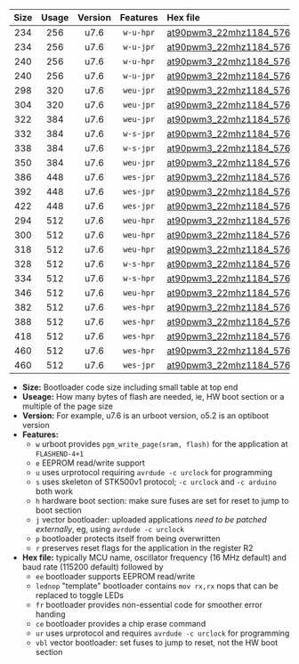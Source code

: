 |Size|Usage|Version|Features|Hex file|
|:-:|:-:|:-:|:-:|:--|
|234|256|u7.6|`w-u-hpr`|[at90pwm3_22mhz1184_57600bps_ur.hex](https://raw.githubusercontent.com/stefanrueger/urboot/main/at90pwm3_22mhz1184_57600bps_ur.hex)|
|234|256|u7.6|`w-u-jpr`|[at90pwm3_22mhz1184_57600bps_ur_vbl.hex](https://raw.githubusercontent.com/stefanrueger/urboot/main/at90pwm3_22mhz1184_57600bps_ur_vbl.hex)|
|240|256|u7.6|`w-u-hpr`|[at90pwm3_22mhz1184_57600bps_lednop_ur.hex](https://raw.githubusercontent.com/stefanrueger/urboot/main/at90pwm3_22mhz1184_57600bps_lednop_ur.hex)|
|240|256|u7.6|`w-u-jpr`|[at90pwm3_22mhz1184_57600bps_lednop_ur_vbl.hex](https://raw.githubusercontent.com/stefanrueger/urboot/main/at90pwm3_22mhz1184_57600bps_lednop_ur_vbl.hex)|
|298|320|u7.6|`weu-jpr`|[at90pwm3_22mhz1184_57600bps_ee_ur_vbl.hex](https://raw.githubusercontent.com/stefanrueger/urboot/main/at90pwm3_22mhz1184_57600bps_ee_ur_vbl.hex)|
|304|320|u7.6|`weu-jpr`|[at90pwm3_22mhz1184_57600bps_ee_lednop_ur_vbl.hex](https://raw.githubusercontent.com/stefanrueger/urboot/main/at90pwm3_22mhz1184_57600bps_ee_lednop_ur_vbl.hex)|
|322|384|u7.6|`weu-jpr`|[at90pwm3_22mhz1184_57600bps_ee_lednop_fr_ur_vbl.hex](https://raw.githubusercontent.com/stefanrueger/urboot/main/at90pwm3_22mhz1184_57600bps_ee_lednop_fr_ur_vbl.hex)|
|332|384|u7.6|`w-s-jpr`|[at90pwm3_22mhz1184_57600bps_vbl.hex](https://raw.githubusercontent.com/stefanrueger/urboot/main/at90pwm3_22mhz1184_57600bps_vbl.hex)|
|338|384|u7.6|`w-s-jpr`|[at90pwm3_22mhz1184_57600bps_lednop_vbl.hex](https://raw.githubusercontent.com/stefanrueger/urboot/main/at90pwm3_22mhz1184_57600bps_lednop_vbl.hex)|
|350|384|u7.6|`weu-jpr`|[at90pwm3_22mhz1184_57600bps_ee_lednop_fr_ce_ur_vbl.hex](https://raw.githubusercontent.com/stefanrueger/urboot/main/at90pwm3_22mhz1184_57600bps_ee_lednop_fr_ce_ur_vbl.hex)|
|386|448|u7.6|`wes-jpr`|[at90pwm3_22mhz1184_57600bps_ee_vbl.hex](https://raw.githubusercontent.com/stefanrueger/urboot/main/at90pwm3_22mhz1184_57600bps_ee_vbl.hex)|
|392|448|u7.6|`wes-jpr`|[at90pwm3_22mhz1184_57600bps_ee_lednop_vbl.hex](https://raw.githubusercontent.com/stefanrueger/urboot/main/at90pwm3_22mhz1184_57600bps_ee_lednop_vbl.hex)|
|422|448|u7.6|`wes-jpr`|[at90pwm3_22mhz1184_57600bps_ee_lednop_fr_vbl.hex](https://raw.githubusercontent.com/stefanrueger/urboot/main/at90pwm3_22mhz1184_57600bps_ee_lednop_fr_vbl.hex)|
|294|512|u7.6|`weu-hpr`|[at90pwm3_22mhz1184_57600bps_ee_ur.hex](https://raw.githubusercontent.com/stefanrueger/urboot/main/at90pwm3_22mhz1184_57600bps_ee_ur.hex)|
|300|512|u7.6|`weu-hpr`|[at90pwm3_22mhz1184_57600bps_ee_lednop_ur.hex](https://raw.githubusercontent.com/stefanrueger/urboot/main/at90pwm3_22mhz1184_57600bps_ee_lednop_ur.hex)|
|318|512|u7.6|`weu-hpr`|[at90pwm3_22mhz1184_57600bps_ee_lednop_fr_ur.hex](https://raw.githubusercontent.com/stefanrueger/urboot/main/at90pwm3_22mhz1184_57600bps_ee_lednop_fr_ur.hex)|
|328|512|u7.6|`w-s-hpr`|[at90pwm3_22mhz1184_57600bps.hex](https://raw.githubusercontent.com/stefanrueger/urboot/main/at90pwm3_22mhz1184_57600bps.hex)|
|334|512|u7.6|`w-s-hpr`|[at90pwm3_22mhz1184_57600bps_lednop.hex](https://raw.githubusercontent.com/stefanrueger/urboot/main/at90pwm3_22mhz1184_57600bps_lednop.hex)|
|346|512|u7.6|`weu-hpr`|[at90pwm3_22mhz1184_57600bps_ee_lednop_fr_ce_ur.hex](https://raw.githubusercontent.com/stefanrueger/urboot/main/at90pwm3_22mhz1184_57600bps_ee_lednop_fr_ce_ur.hex)|
|382|512|u7.6|`wes-hpr`|[at90pwm3_22mhz1184_57600bps_ee.hex](https://raw.githubusercontent.com/stefanrueger/urboot/main/at90pwm3_22mhz1184_57600bps_ee.hex)|
|388|512|u7.6|`wes-hpr`|[at90pwm3_22mhz1184_57600bps_ee_lednop.hex](https://raw.githubusercontent.com/stefanrueger/urboot/main/at90pwm3_22mhz1184_57600bps_ee_lednop.hex)|
|418|512|u7.6|`wes-hpr`|[at90pwm3_22mhz1184_57600bps_ee_lednop_fr.hex](https://raw.githubusercontent.com/stefanrueger/urboot/main/at90pwm3_22mhz1184_57600bps_ee_lednop_fr.hex)|
|460|512|u7.6|`wes-hpr`|[at90pwm3_22mhz1184_57600bps_ee_lednop_fr_ce.hex](https://raw.githubusercontent.com/stefanrueger/urboot/main/at90pwm3_22mhz1184_57600bps_ee_lednop_fr_ce.hex)|
|460|512|u7.6|`wes-jpr`|[at90pwm3_22mhz1184_57600bps_ee_lednop_fr_ce_vbl.hex](https://raw.githubusercontent.com/stefanrueger/urboot/main/at90pwm3_22mhz1184_57600bps_ee_lednop_fr_ce_vbl.hex)|

- **Size:** Bootloader code size including small table at top end
- **Useage:** How many bytes of flash are needed, ie, HW boot section or a multiple of the page size
- **Version:** For example, u7.6 is an urboot version, o5.2 is an optiboot version
- **Features:**
  + `w` urboot provides `pgm_write_page(sram, flash)` for the application at `FLASHEND-4+1`
  + `e` EEPROM read/write support
  + `u` uses urprotocol requiring `avrdude -c urclock` for programming
  + `s` uses skeleton of STK500v1 protocol; `-c urclock` and `-c arduino` both work
  + `h` hardware boot section: make sure fuses are set for reset to jump to boot section
  + `j` vector bootloader: uploaded applications *need to be patched externally*, eg, using `avrdude -c urclock`
  + `p` bootloader protects itself from being overwritten
  + `r` preserves reset flags for the application in the register R2
- **Hex file:** typically MCU name, oscillator frequency (16 MHz default) and baud rate (115200 default) followed by
  + `ee` bootloader supports EEPROM read/write
  + `lednop` "template" bootloader contains `mov rx,rx` nops that can be replaced to toggle LEDs
  + `fr` bootloader provides non-essential code for smoother error handing
  + `ce` bootloader provides a chip erase command
  + `ur` uses urprotocol and requires `avrdude -c urclock` for programming
  + `vbl` vector bootloader: set fuses to jump to reset, not the HW boot section
